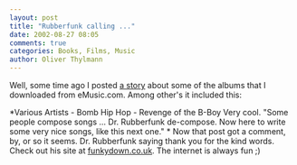 ```yaml
---
layout: post
title: "Rubberfunk calling ..."
date: 2002-08-27 08:05
comments: true
categories: Books, Films, Music
author: Oliver Thylmann
---
```



Well, some time ago I posted [a story](http://www.livejournal.com/talkread.bml?journal=bizkiffer&amp;itemid=58876) about some of the albums that I downloaded from eMusic.com. Among other's it included this:

*Various Artists - Bomb Hip Hop - Revenge of the B-Boy
Very cool. &quot;Some people compose songs ... Dr. Rubberfunk de-compose. Now here to write some very nice songs, like this next one.&quot; *
Now that post got a comment, by, or so it seems. Dr. Rubberfunk saying thank you for the kind words. Check out his site at [funkydown.co.uk](http://www.funkydown.co.uk/). The internet is always fun ;)



